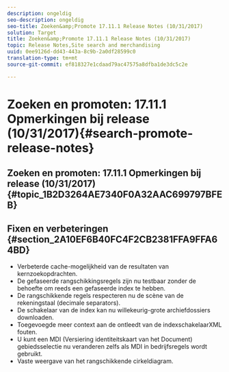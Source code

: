 ```yaml
---
description: ongeldig
seo-description: ongeldig
seo-title: Zoeken&amp;Promote 17.11.1 Release Notes (10/31/2017)
solution: Target
title: Zoeken&amp;Promote 17.11.1 Release Notes (10/31/2017)
topic: Release Notes,Site search and merchandising
uuid: 0ee9126d-dd43-443a-8c9b-2a0df28599c0
translation-type: tm+mt
source-git-commit: ef818327e1cdaad79ac47575a8dfba1de3dc5c2e

---
```



# Zoeken en promoten: 17.11.1 Opmerkingen bij release (10/31/2017){#search-promote-release-notes}

## Zoeken en promoten: 17.11.1 Opmerkingen bij release (10/31/2017) {#topic_1B2D3264AE7340F0A32AAC699797BFEB}

## Fixen en verbeteringen {#section_2A10EF6B40FC4F2CB2381FFA9FFA64BD}

* Verbeterde cache-mogelijkheid van de resultaten van kernzoekopdrachten.
* De gefaseerde rangschikkingsregels zijn nu testbaar zonder de behoefte om reeds een gefaseerde index te hebben.
* De rangschikkende regels respecteren nu de scène van de rekeningstaal (decimale separators).
* De schakelaar van de index kan nu willekeurig-grote archiefdossiers downloaden.
* Toegevoegde meer context aan de ontleedt van de indexschakelaarXML fouten.
* U kunt een MDI (Versiering identiteitskaart van het Document) gebiedsselectie nu veranderen zelfs als MDI in bedrijfsregels wordt gebruikt.
* Vaste weergave van het rangschikkende cirkeldiagram.

